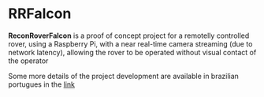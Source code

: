 # RRFalcon

**ReconRoverFalcon** is a proof of concept project for a remotelly controlled rover, using a Raspberry Pi, with a near real-time camera streaming (due to network latency), allowing the rover to be operated without visual contact of the operator

Some more details of the project development are available in brazilian portugues in the [link](https://reconroverfalcon.wordpress.com/blog/)
